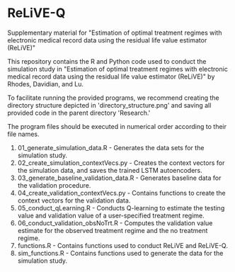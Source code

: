 # ReLiVE-Q
Supplementary material for "Estimation of optimal treatment regimes with electronic medical record data using the residual life value estimator (ReLiVE)"

This repository contains the R and Python code used to conduct the simulation study in "Estimation of optimal treatment regimes with electronic medical record data using the residual life value estimator (ReLiVE)" by Rhodes, Davidian, and Lu.

To facilitate running the provided programs, we recommend creating the directory structure depicted in 'directory_structure.png' and saving all provided code in the parent directory 'Research.'

The program files should be executed in numerical order according to their file names. 

1) 01_generate_simulation_data.R - Generates the data sets for the simulation study.
2) 02_create_simulation_contextVecs.py - Creates the context vectors for the simulation data, and saves the trained LSTM autoencoders.
3) 03_generate_baseline_validation_data.R - Generates baseline data for the validation procedure.
4) 04_create_validation_contextVecs.py - Contains functions to create the context vectors for the validation data.
5) 05_conduct_qLearning.R - Conducts Q-learning to estimate the testing value and validation value of a user-specified treatment regime. 
6) 06_conduct_validation_obsNoTrt.R - Computes the validation value estimate for the observed treatment regime and the no treatment regime.
7) functions.R - Contains functions used to conduct ReLiVE and ReLiVE-Q. 
8) sim_functions.R - Contains functions used to generate the data for the simulation study. 
